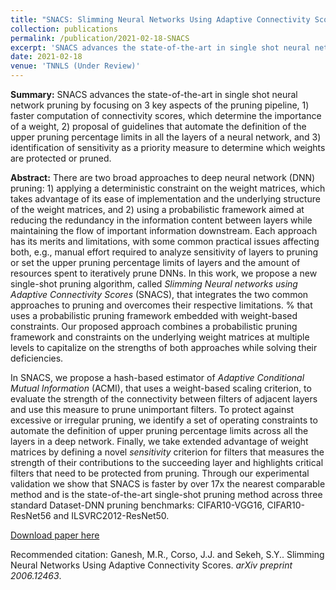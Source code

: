 ```yaml
---
title: "SNACS: Slimming Neural Networks Using Adaptive Connectivity Scores"
collection: publications
permalink: /publication/2021-02-18-SNACS
excerpt: 'SNACS advances the state-of-the-art in single shot neural network pruning by focusing on 3 key aspects of the pruning pipeline, 1) faster computation of connectivity scores, which determine the importance of a weight, 2) proposal of guidelines that automate the definition of the upper pruning percentage limits in all the layers of a neural network, and 3) identification of sensitivity as a priority measure to determine which weights are protected or pruned.'
date: 2021-02-18
venue: 'TNNLS (Under Review)'
---
```

<b>Summary:</b> SNACS advances the state-of-the-art in single shot neural network pruning by focusing on 3 key aspects of the pruning pipeline, 1) faster computation of connectivity scores, which determine the importance of a weight, 2) proposal of guidelines that automate the definition of the upper pruning percentage limits in all the layers of a neural network, and 3) identification of sensitivity as a priority measure to determine which weights are protected or pruned.

<b>Abstract:</b> There are two broad approaches to deep neural network (DNN) pruning: 1) applying a deterministic constraint on the weight matrices, which takes advantage of its ease of implementation and the underlying structure of the weight matrices, and 2) using a probabilistic framework aimed at reducing the redundancy in the information content between layers while maintaining the flow of important information downstream. 
Each approach has its merits and limitations, with some common practical issues affecting both, e.g., manual effort required to analyze sensitivity of layers to pruning or set the upper pruning percentage limits of layers and the amount of resources spent to iteratively prune DNNs.
In this work, we propose a new single-shot pruning algorithm, called <i>Slimming Neural networks using Adaptive Connectivity Scores</i> (SNACS), that integrates the two common approaches to pruning and overcomes their respective limitations.
% that uses a probabilistic pruning framework embedded with weight-based constraints. 
Our proposed approach combines a probabilistic pruning framework and constraints on the underlying weight matrices at multiple levels to capitalize on the strengths of both approaches while solving their deficiencies.

In SNACS, we propose a hash-based estimator of <i>Adaptive Conditional Mutual Information</i> (ACMI), that uses a weight-based scaling criterion, to evaluate the strength of the connectivity between filters of adjacent layers and use this measure to prune unimportant filters.
To protect against excessive or irregular pruning, we identify a set of operating constraints to automate the definition of upper pruning percentage limits across all the layers in a deep network.
Finally, we take extended advantage of weight matrices by defining a novel <i>sensitivity</i> criterion for filters that measures the strength of their contributions to the succeeding layer and highlights critical filters that need to be protected from pruning.
Through our experimental validation we show that SNACS is faster by over 17x the nearest comparable method and is the state-of-the-art single-shot pruning method across three standard Dataset-DNN pruning benchmarks: CIFAR10-VGG16, CIFAR10-ResNet56 and ILSVRC2012-ResNet50. 

[Download paper here](https://arxiv.org/pdf/2006.12463.pdf)

Recommended citation: Ganesh, M.R., Corso, J.J. and Sekeh, S.Y.. Slimming Neural Networks Using Adaptive Connectivity Scores. <i>arXiv preprint 2006.12463</i>.
